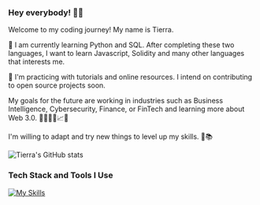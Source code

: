 ### Hey everybody! 👋🏽
Welcome to my coding journey! My name is Tierra. 

🌱 I am currently learning Python and SQL. After completing these two languages, I want to learn Javascript, Solidity and many other languages that interests me.

🔭 I'm practicing with tutorials and online resources. I intend on contributing to open source projects soon.

My goals for the future are working in industries such as Business Intelligence, Cybersecurity, Finance, or FinTech and learning more about Web 3.0. 💼👩🏽‍💻📈💵

I'm willing to adapt and try new things to level up my skills. 🧠📚




<!--
**TierraAJones/TierraAJones** is a ✨ _special_ ✨ repository because its `README.md` (this file) appears on your GitHub profile.

Here are some ideas to get you started:

- 🔭 I’m currently working on ...
- 🌱 I’m currently learning ...
- 👯 I’m looking to collaborate on ...
- 🤔 I’m looking for help with ...
- 💬 Ask me about ...
- 📫 How to reach me: ...
- 😄 Pronouns: ...
- ⚡ Fun fact: ...
-->
![Tierra's GitHub stats](https://github-readme-stats.vercel.app/api?username=tierraajones&show_icons=true&theme=panda)




### Tech Stack and Tools I Use
[![My Skills](https://skillicons.dev/icons?i=html,css,sublime,mysql,kali,linux,bash,py,sqlite,anaconda,js,sklearn,swift,git,github,vscode,notion,apple,windows)](https://skillicons.dev)


